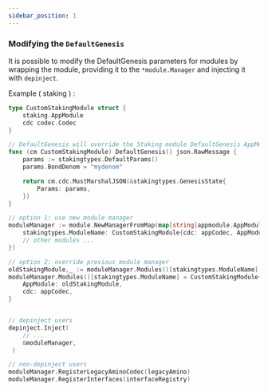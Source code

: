 ```yaml
---
sidebar_position: 1
---
```



### Modifying the `DefaultGenesis`

It is possible to modify the DefaultGenesis parameters for modules by wrapping the module, providing it to the `*module.Manager` and injecting it with `depinject`.


Example ( staking ) :

```go
type CustomStakingModule struct {
    staking.AppModule
    cdc codec.Codec
}

// DefaultGenesis will override the Staking module DefaultGenesis AppModuleBasic method.
func (cm CustomStakingModule) DefaultGenesis() json.RawMessage {
    params := stakingtypes.DefaultParams()
    params.BondDenom = "mydenom"

    return cm.cdc.MustMarshalJSON(&stakingtypes.GenesisState{
        Params: params,
    })
}

// option 1: use new module manager
moduleManager := module.NewManagerFromMap(map[string]appmodule.AppModule{
    stakingtypes.ModuleName: CustomStakingModule{cdc: appCodec, AppModule: staking.NewAppModule(...)},
	// other modules ...
})

// option 2: override previous module manager
oldStakingModule,_ := moduleManager.Modules()[stakingtypes.ModuleName].(staking.AppModule)
moduleManager.Modules()[stakingtypes.ModuleName] = CustomStakingModule{
	AppModule: oldStakingModule,
	cdc: appCodec,
}


// depinject users
depinject.Inject(
	// ...
	&moduleManager,
 )

// non-depinject users
moduleManager.RegisterLegacyAminoCodec(legacyAmino)
moduleManager.RegisterInterfaces(interfaceRegistry)

```

